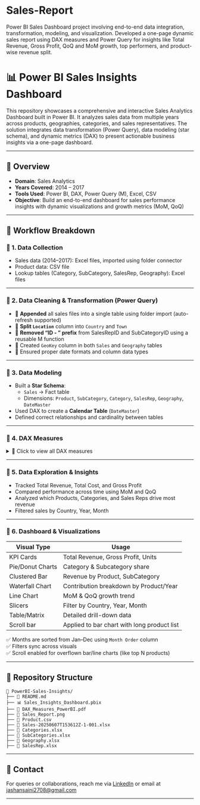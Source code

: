 # Sales-Report
Power BI Sales Dashboard project involving end-to-end data integration, transformation, modeling, and visualization. Developed a one-page dynamic sales report using DAX measures and Power Query for insights like Total Revenue, Gross Profit, QoQ and MoM growth, top performers, and product-wise revenue split.

# 📊 Power BI Sales Insights Dashboard

This repository showcases a comprehensive and interactive Sales Analytics Dashboard built in Power BI. It analyzes sales data from multiple years across products, geographies, categories, and sales representatives. The solution integrates data transformation (Power Query), data modeling (star schema), and dynamic metrics (DAX) to present actionable business insights via a one-page dashboard.

---

## 🚀 Overview

- **Domain**: Sales Analytics  
- **Years Covered**: 2014 – 2017  
- **Tools Used**: Power BI, DAX, Power Query (M), Excel, CSV  
- **Objective**: Build an end-to-end dashboard for sales performance insights with dynamic visualizations and growth metrics (MoM, QoQ)

---

## 📂 Workflow Breakdown

### 🔹 1. Data Collection

- Sales data (2014–2017): Excel files, imported using folder connector  
- Product data: CSV file  
- Lookup tables (Category, SubCategory, SalesRep, Geography): Excel files

---

### 🔹 2. Data Cleaning & Transformation (Power Query)

- 📁 **Appended** all sales files into a single table using folder import (auto-refresh supported)
- 🧹 **Split `Location`** column into `Country` and `Town`
- 🧽 **Removed “ID - ” prefix** from SalesRepID and SubCategoryID using a reusable M function
- 🔗 Created `GeoKey` column in both `Sales` and `Geography` tables
- 📆 Ensured proper date formats and column data types

---

### 🔹 3. Data Modeling

- Built a **Star Schema**:
  - `Sales` → Fact table  
  - Dimensions: `Product`, `SubCategory`, `Category`, `SalesRep`, `Geography`, `DateMaster`
- Used DAX to create a **Calendar Table** (`DateMaster`)
- Defined correct relationships and cardinality between tables

---

### 🔹 4. DAX Measures

<details>
<summary>📐 Click to view all DAX measures</summary>

```dax
-- Calendar Columns
DateMaster = CALENDAR(FIRSTDATE(Sales[Date]), LASTDATE(Sales[Date]))
Month = MONTH(DateMaster[Date])
Month Name = FORMAT(DateMaster[Date], "MMM")
Month Order = DateMaster[Date].[MonthNo]
Quarter = QUARTER(DateMaster[Date])
Week Day = WEEKDAY(DateMaster[Date])
Week Day Name = FORMAT(DateMaster[Date], "DDD")
Week number = WEEKNUM(DateMaster[Date])
Year = YEAR(DateMaster[Date])

-- Metrics
Total Revenue = Sales[Units] * RELATED(Product[RetailPrice])
Total Cost = Sales[Units] * RELATED(Product[StandardCost])
Gross Profit = Sales[Total Revenue] - Sales[Total Cost]

Tot Profit = SUM(Sales[Gross Profit])
Total Rev = SUM(Sales[Total Revenue])
Prvious Month Profit = CALCULATE([Tot Profit], PREVIOUSMONTH(DateMaster[Date]))
MoM Growth = DIVIDE(([Tot Profit] - [Prvious Month Profit]), [Prvious Month Profit])
Prev qtr = CALCULATE([Total Rev], PREVIOUSQUARTER(DateMaster[Date]))
QOQ growth = DIVIDE(([Total Rev] - [Prev qtr]), [Prev qtr])
```

</details>

---

### 🔹 5. Data Exploration & Insights

- Tracked Total Revenue, Total Cost, and Gross Profit
- Compared performance across time using MoM and QoQ
- Analyzed which Products, Categories, and Sales Reps drive most revenue
- Filtered sales by Country, Year, Month

---

### 🔹 6. Dashboard & Visualizations

| Visual Type        | Usage                                        |
|--------------------|----------------------------------------------|
| KPI Cards          | Total Revenue, Gross Profit, Units           |
| Pie/Donut Charts   | Category & Subcategory share                 |
| Clustered Bar      | Revenue by Product, SubCategory              |
| Waterfall Chart    | Contribution breakdown by Product/Year       |
| Line Chart         | MoM & QoQ growth trend                       |
| Slicers            | Filter by Country, Year, Month               |
| Table/Matrix       | Detailed drill-down data                     |
| Scroll bar         | Applied to bar chart with long product list  |

✅ Months are sorted from Jan–Dec using `Month Order` column  
✅ Filters sync across visuals  
✅ Scroll enabled for overflown bar/line charts (like top N products)

---



## 📁 Repository Structure

```
📂 PowerBI-Sales-Insights/
├── 📘 README.md
├── 📊 Sales_Insights_Dashboard.pbix
├── 📄 DAX_Measures_PowerBI.pdf
├── 📄 Sales_Report.png
├── 📄 Product.csv
├── 📄 Sales-20250607T153612Z-1-001.xlsx
├── 📄 Categories.xlsx
├── 📄 SubCategories.xlsx
├── 📄 Geography.xlsx
├── 📄 SalesRep.xlsx
```
---





## 📧 Contact

For queries or collaborations, reach me via [LinkedIn](https://www.linkedin.com/in/jashandeep-singh-98142b283/) or email at [jashansaini2708@gmail.com](mailto:jashansaini2708@gmail.com)

---
